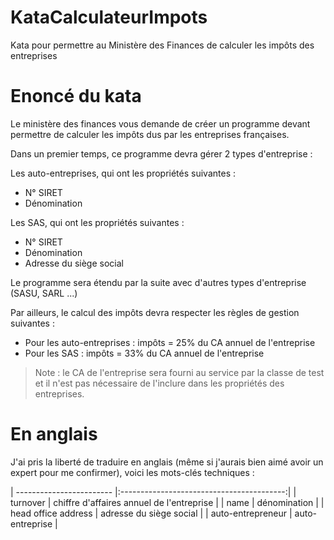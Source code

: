 # KataCalculateurImpots
Kata pour permettre au Ministère des Finances de calculer les impôts des entreprises

# Enoncé du kata

Le ministère des finances vous demande de créer un programme devant permettre de calculer les impôts dus par les entreprises françaises.

Dans un premier temps, ce programme devra gérer 2 types d'entreprise :

Les auto-entreprises, qui ont les propriétés suivantes :

- N° SIRET
- Dénomination

Les SAS, qui ont les propriétés suivantes :

- N° SIRET
- Dénomination
- Adresse du siège social

Le programme sera étendu par la suite avec d'autres types d'entreprise (SASU, SARL ...)

Par ailleurs, le calcul des impôts devra respecter les règles de gestion suivantes :

- Pour les auto-entreprises : impôts = 25% du CA annuel de l'entreprise
- Pour les SAS : impôts = 33% du CA annuel de l'entreprise

> Note : le CA de l'entreprise sera fourni au service par la classe de test et il n'est pas nécessaire de l'inclure dans les propriétés des entreprises.

# En anglais

J'ai pris la liberté de traduire en anglais (même si j'aurais bien aimé avoir un expert pour me confirmer), voici les mots-clés techniques :

| ------------------------ |:-----------------------------------------:|
| turnover                 | chiffre d'affaires annuel de l'entreprise |
| name                     | dénomination                              |
| head office address      | adresse du siège social                   |
| auto-entrepreneur        | auto-entreprise                           |